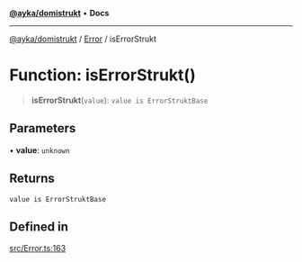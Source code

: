 [**@ayka/domistrukt**](../../../README.md) • **Docs**

***

[@ayka/domistrukt](../../../globals.md) / [Error](../README.md) / isErrorStrukt

# Function: isErrorStrukt()

> **isErrorStrukt**(`value`): `value is ErrorStruktBase`

## Parameters

• **value**: `unknown`

## Returns

`value is ErrorStruktBase`

## Defined in

[src/Error.ts:163](https://github.com/AndreyMork/domistrukt/blob/edcfe9ca26584b5845c6864b1bb3eb94a6a879e3/src/Error.ts#L163)
